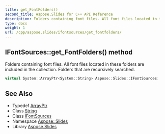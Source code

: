 ```yaml
---
title: get_FontFolders()
second_title: Aspose.Slides for C++ API Reference
description: Folders containing font files. All font files located in these folders are included in the collection. Folders that are recursively searched.
type: docs
weight: 1
url: /cpp/aspose.slides/ifontsources/get_fontfolders/
---
```

## IFontSources::get_FontFolders() method


Folders containing font files. All font files located in these folders are included in the collection. Folders that are recursively searched.

```cpp
virtual System::ArrayPtr<System::String> Aspose::Slides::IFontSources::get_FontFolders()=0
```

## See Also

* Typedef [ArrayPtr](../../system/arrayptr/)
* Class [String](../../system/string/)
* Class [IFontSources](./)
* Namespace [Aspose::Slides](../)
* Library [Aspose.Slides](../../)